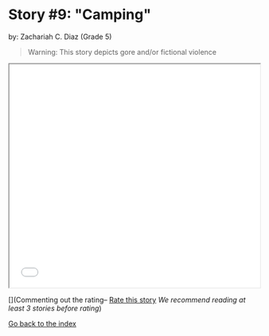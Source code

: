 # Story #9: "Camping"
by: Zachariah C. Diaz (Grade 5)

>Warning: This story depicts gore and/or fictional violence

<iframe src="../stories/09_camping version 0.6.0.html" height="450px" width="100%"> </iframe>

[](Commenting out the rating–  [Rate this story](https://forms.gle/zbTTGuidhwvabMLT9) *We recommend reading at least 3 stories before rating*)

[Go back to the index](../index.md)

